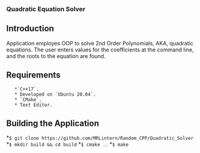 ### Quadratic Equation Solver

## Introduction

Application employes OOP to solve 2nd Order Polynomials, AKA, quadratic equations.
The user enters values for the coefficients at the command line, and the roots to 
the equation are found.

## Requirements

       *`C++17`.
       * Developed on `Ubuntu 20.04`.
       * `CMake`.
       * Text Editor.

## Building the Application

  *`$ git clone https://github.com/MRLintern/Random_CPP/Quadratic_Solver`
  *`$ mkdir build && cd build`
  *`$ cmake ..`
  *`$ make`

